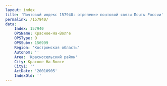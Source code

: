 ```yaml
---
layout: index
title: 'Почтовый индекс 157940: отделение почтовой связи Почты России'
permalink: /157940/
data:
    Index: 157940
    OPSName: Красное-На-Волге
    OPSType: О
    OPSSubm: 156999
    Region: 'Костромская область'
    Autonom: ''
    Area: 'Красносельский район'
    City: Красное-На-Волге
    City1: ''
    ActDate: '20010905'
    IndexOld: ''
---
```

